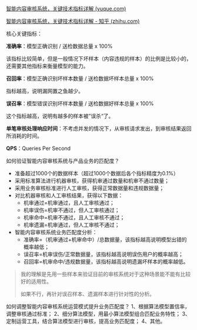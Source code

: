 [智能内容审核系统，关键技术指标详解 (yuque.com)](https://www.yuque.com/wuxianfeng/uvyeb4/fl1qugws216zola0)

[智能内容审核系统，关键技术指标详解 - 知乎 (zhihu.com)](https://zhuanlan.zhihu.com/p/132356222)



核心关键指标：

**准确率**：模型正确识别 / 送检数据总量 x 100%

该指标比较简单，但是一般情况下坏样本（内容违规的样本）的比例是比较小的，还需要其他指标来衡量模型的能力。

**召回率**：模型正确识别坏样本数量 / 送检数据坏样本总量 x 100%

指标越高，说明漏网置之鱼越少。

**误召率**：模型错误识别坏样本数量 / 送检数据好样本总量 x 100%

这个指标越高，说明有越多的样本被”误杀“了。

**单笔审核处理响应时间**：不考虑并发的情况下，从审核请求发出，到审核结果返回所消耗的时间。

**QPS**：Queries Per Second

如何验证智能内容审核系统与产品业务的匹配度？

- 准备超过1000个的数据样本（超过1000个数据后各个指标精度为0.1%）
- 采用标准算法进行机器审核，获得机审通过数量和机审不通过数量；
- 采用业务审核标准进行人工审核，获得正常数据量和违规数据量；
- 对比机器审核和人工审核结果，获得以下数据：
  - 机审通过=机审通过，且人工审核通过；
  - 机审误伤=机审不通过，但人工审核通过；
  - 机审命中=机审不通过，且人工审核不通过；
  - 机审遗漏=机审通过，但人工审核不通过；
- 智能内容审核系统业务匹配度分析：
  - 准确率=（机审通过+机审命中）/总数据量，该指标越高说明模型出错的概率越低；
  - 误召率=机审误伤/正常数据量，该指标越高说明误伤用户的概率越高；
  - 召回率=机审命中/违规数据量，该指标越高说明遗漏坏样本的概率越低。

> 我的理解是先用一些样本来验证目前的审核系统对于这种场景能不能有比较好的适用性。
>
> 如果不行，再针对误召样本、遗漏样本进行针对性的分析。

如何调整智能内容审核系统运营模式提升业务匹配度？
1、根据算法模型置信率，调整审核通过标准；
2、细分算法模型，用最小算法模型组合匹配业务特性；
3、定制运营工具，结合算法模型进行审核，提高业务匹配度；
4、其他。